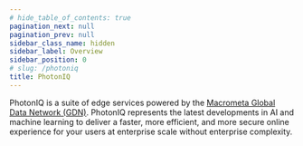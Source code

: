 ```yaml
---
# hide_table_of_contents: true
pagination_next: null
pagination_prev: null
sidebar_class_name: hidden
sidebar_label: Overview
sidebar_position: 0
# slug: /photoniq
title: PhotonIQ
---
```


PhotonIQ is a suite of edge services powered by the [Macrometa Global Data Network (GDN)](../index.md). PhotonIQ represents the latest developments in AI and machine learning to deliver a faster, more efficient, and more secure online experience for your users at enterprise scale without enterprise complexity.

<grid cols={3}>
  <card
    heading="PhotonIQ Prerendering"
    description="Enhance SEO and website performance."
    href="/photoniq/prerendering"
  />
    <card
    heading="PhotonIQ Virtual Waiting Rooms"
    description="Control and manage website traffic."
    href="/photoniq/vwrs"
  />
  <card
    heading="PhotonIQ Fingerprint"
    description="Accurately identify anonymous visitors."
    href="/photoniq/fingerprinting"
  />
</grid>
<grid cols={3}>
  <card
    heading="PhotonIQ Performance Proxy"
    description="Enhance website performance by streamlining your CSS and JS."
    href="/photoniq/p3"
  />
  <card
    heading="PhotonIQ Edge Side Tagging"
    description="Move third-party scripts to the edge."
    href="/photoniq/est"
  />
  <card
    heading="PhotonIQ APIs"
    description="API references for PhotonIQ services."
    href="/photoniq/photoniq-api"
  />
</grid>
